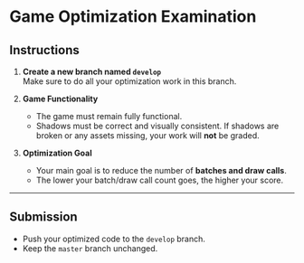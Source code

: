 # Game Optimization Examination

## Instructions

1. **Create a new branch named `develop`**  
   Make sure to do all your optimization work in this branch.

2. **Game Functionality**  
   - The game must remain fully functional.  
   - Shadows must be correct and visually consistent. If shadows are broken or any assets missing, your work will **not** be graded.
3. **Optimization Goal**  
   - Your main goal is to reduce the number of **batches and draw calls**.  
   - The lower your batch/draw call count goes, the higher your score.

---

## Submission

- Push your optimized code to the `develop` branch.  
- Keep the `master` branch unchanged.

